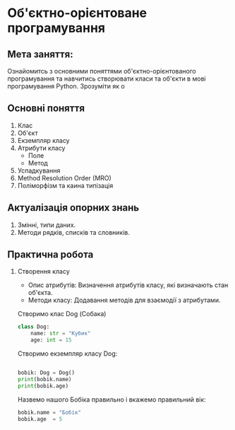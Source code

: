 # Об'єктно-орієнтоване програмування

## Мета заняття:

Ознайомитсь з основними поняттями об'єктно-орієнтованого програмування та навчитись створювати класи та об'єкти в мові програмування Python. Зрозуміти як о

## Основні поняття

1. Клас
2. Об'єкт
3. Екземпляр класу
4. Атрибути класу
   - Поле
   - Метод
5. Успадкування
6. Method Resolution Order (MRO)
7. Поліморфізм та каина типізація

## Актуалізація опорних знань

1. Змінні, типи даних.
2. Методи рядків, списків та словників.

## Практична робота

1. Створення класу
    - Опис атрибутів: Визначення атрибутів класу, які визначають стан об'єкта.
    - Методи класу: Додавання методів для взаємодії з атрибутами.

    Створимо клас Dog (Собака)

    ```python
    class Dog:
        name: str = "Кубик"
        age: int = 15
    ```

    Створимо екземпляр класу Dog:

    ```python

    bobik: Dog = Dog()
    print(bobik.name)
    print(bobik.age)
    ```

    Назвемо нашого Бобіка правильно і вкажемо правильний вік:

    ```python
    bobik.name = "Бобік"
    bobik.age  = 5
    ```



